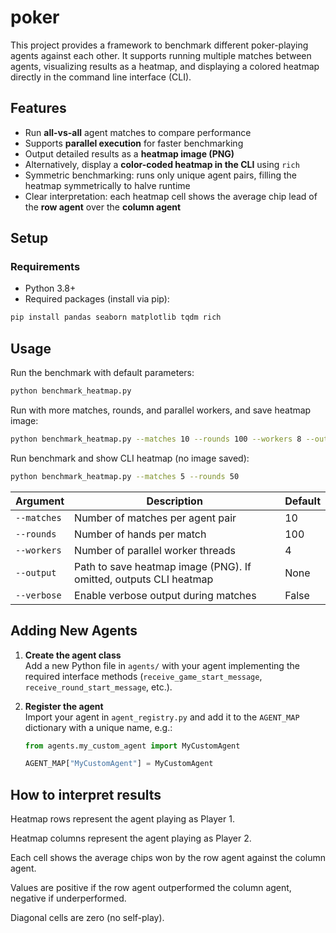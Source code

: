 # poker

This project provides a framework to benchmark different poker-playing agents against each other. It supports running multiple matches between agents, visualizing results as a heatmap, and displaying a colored heatmap directly in the command line interface (CLI).

## Features

- Run **all-vs-all** agent matches to compare performance
- Supports **parallel execution** for faster benchmarking
- Output detailed results as a **heatmap image (PNG)**
- Alternatively, display a **color-coded heatmap in the CLI** using `rich`
- Symmetric benchmarking: runs only unique agent pairs, filling the heatmap symmetrically to halve runtime
- Clear interpretation: each heatmap cell shows the average chip lead of the **row agent** over the **column agent**


## Setup

### Requirements

- Python 3.8+
- Required packages (install via pip):

```bash
pip install pandas seaborn matplotlib tqdm rich
```

## Usage

Run the benchmark with default parameters:

```bash
python benchmark_heatmap.py
```

Run with more matches, rounds, and parallel workers, and save heatmap image:

```bash
python benchmark_heatmap.py --matches 10 --rounds 100 --workers 8 --output results.png
```

Run benchmark and show CLI heatmap (no image saved):

```bash
python benchmark_heatmap.py --matches 5 --rounds 50
```

| Argument    | Description                                                       | Default |
| ----------- | ----------------------------------------------------------------- | ------- |
| `--matches` | Number of matches per agent pair                                  | 10      |
| `--rounds`  | Number of hands per match                                         | 100     |
| `--workers` | Number of parallel worker threads                                 | 4       |
| `--output`  | Path to save heatmap image (PNG). If omitted, outputs CLI heatmap | None    |
| `--verbose` | Enable verbose output during matches                              | False   |

## Adding New Agents

1. **Create the agent class**  
   Add a new Python file in `agents/` with your agent implementing the required interface methods (`receive_game_start_message`, `receive_round_start_message`, etc.).

2. **Register the agent**  
   Import your agent in `agent_registry.py` and add it to the `AGENT_MAP` dictionary with a unique name, e.g.:  
   ```python
   from agents.my_custom_agent import MyCustomAgent

   AGENT_MAP["MyCustomAgent"] = MyCustomAgent
   ```


## How to interpret results

Heatmap rows represent the agent playing as Player 1.

Heatmap columns represent the agent playing as Player 2.

Each cell shows the average chips won by the row agent against the column agent.

Values are positive if the row agent outperformed the column agent, negative if underperformed.

Diagonal cells are zero (no self-play).